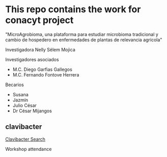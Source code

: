 # This repo contains the work for conacyt project  
"MicroAgrobioma, una plataforma para estudiar microbioma tradicional y cambio de hospedero en enfermedades de plantas de relevancia agrícola"

Investigadora 
Nelly Sélem Mojica  

Investigadores asociados  
- M.C. Diego Garfias Gallegos  
- M.C. Fernando Fontove Herrera   

Becarios  
- Susana
- Jazmín 
- Julio César
- Dr César Mijangos  

## clavibacter
[Clavibacter Search](https://bedxxe.github.io/clavibacter/)

Workshop attendance 
